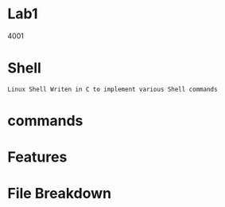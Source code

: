 # Lab1
  4001
# Shell
    Linux Shell Writen in C to implement various Shell commands 
# commands
  
# Features 
# File Breakdown
